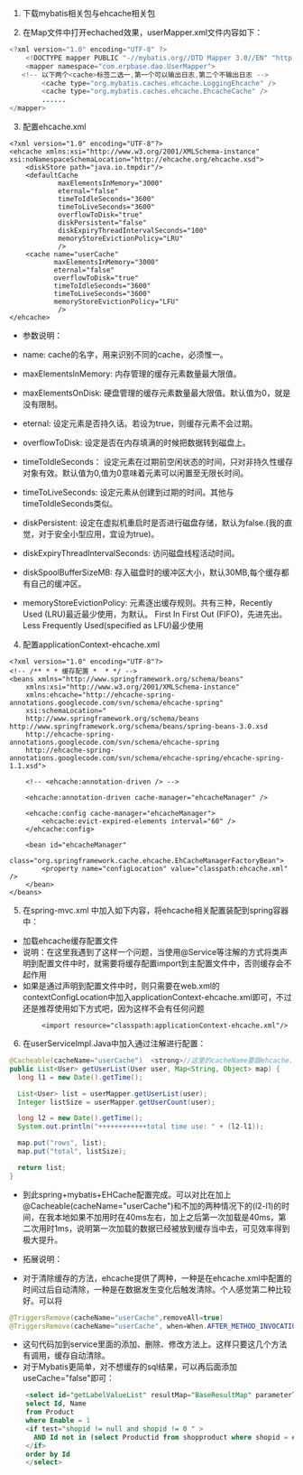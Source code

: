 1. 下载mybatis相关包与ehcache相关包

2. 在Map文件中打开echached效果，userMapper.xml文件内容如下：
```java
<?xml version="1.0" encoding="UTF-8" ?>  
    <!DOCTYPE mapper PUBLIC "-//mybatis.org//DTD Mapper 3.0//EN" "http://mybatis.org/dtd/mybatis-3-mapper.dtd" >  
    <mapper namespace="com.erpbase.dao.UserMapper">  
   <!-- 以下两个<cache>标签二选一,第一个可以输出日志,第二个不输出日志 -->  
        <cache type="org.mybatis.caches.ehcache.LoggingEhcache" />  
        <cache type="org.mybatis.caches.ehcache.EhcacheCache" />  
        ......  
</mapper>
```
3. 配置ehcache.xml

```config
<?xml version="1.0" encoding="UTF-8"?>    
<ehcache xmlns:xsi="http://www.w3.org/2001/XMLSchema-instance" xsi:noNamespaceSchemaLocation="http://ehcache.org/ehcache.xsd">  
    <diskStore path="java.io.tmpdir"/>   
    <defaultCache      
            maxElementsInMemory="3000"      
            eternal="false"      
            timeToIdleSeconds="3600"      
            timeToLiveSeconds="3600"      
            overflowToDisk="true"      
            diskPersistent="false"      
            diskExpiryThreadIntervalSeconds="100"      
            memoryStoreEvictionPolicy="LRU"      
            />      
    <cache name="userCache"      
           maxElementsInMemory="3000"      
           eternal="false"      
           overflowToDisk="true"      
           timeToIdleSeconds="3600"      
           timeToLiveSeconds="3600"      
           memoryStoreEvictionPolicy="LFU"      
            />    
</ehcache>
```


- 参数说明：

- name: cache的名字，用来识别不同的cache，必须惟一。   

- maxElementsInMemory: 内存管理的缓存元素数量最大限值。   

- maxElementsOnDisk: 硬盘管理的缓存元素数量最大限值。默认值为0，就是没有限制。   

- eternal: 设定元素是否持久话。若设为true，则缓存元素不会过期。   

- overflowToDisk: 设定是否在内存填满的时候把数据转到磁盘上。

- timeToIdleSeconds： 设定元素在过期前空闲状态的时间，只对非持久性缓存对象有效。默认值为0,值为0意味着元素可以闲置至无限长时间。   

- timeToLiveSeconds: 设定元素从创建到过期的时间。其他与timeToIdleSeconds类似。   

- diskPersistent: 设定在虚拟机重启时是否进行磁盘存储，默认为false.(我的直觉，对于安全小型应用，宜设为true)。   

- diskExpiryThreadIntervalSeconds: 访问磁盘线程活动时间。   

- diskSpoolBufferSizeMB: 存入磁盘时的缓冲区大小，默认30MB,每个缓存都有自己的缓冲区。   

- memoryStoreEvictionPolicy: 元素逐出缓存规则。共有三种，Recently Used (LRU)最近最少使用，为默认。 First In First Out (FIFO)，先进先出。Less Frequently Used(specified as LFU)最少使用

4. 配置applicationContext-ehcache.xml

```config
<?xml version="1.0" encoding="UTF-8"?>  
<!-- /** * * 缓存配置 *  * */ -->  
<beans xmlns="http://www.springframework.org/schema/beans"  
    xmlns:xsi="http://www.w3.org/2001/XMLSchema-instance"  
    xmlns:ehcache="http://ehcache-spring-annotations.googlecode.com/svn/schema/ehcache-spring"  
    xsi:schemaLocation="      
    http://www.springframework.org/schema/beans http://www.springframework.org/schema/beans/spring-beans-3.0.xsd      
    http://ehcache-spring-annotations.googlecode.com/svn/schema/ehcache-spring    
    http://ehcache-spring-annotations.googlecode.com/svn/schema/ehcache-spring/ehcache-spring-1.1.xsd">  

    <!-- <ehcache:annotation-driven /> -->  

    <ehcache:annotation-driven cache-manager="ehcacheManager" />  

    <ehcache:config cache-manager="ehcacheManager">  
        <ehcache:evict-expired-elements interval="60" />  
    </ehcache:config>  

    <bean id="ehcacheManager"  
        class="org.springframework.cache.ehcache.EhCacheManagerFactoryBean">  
        <property name="configLocation" value="classpath:ehcache.xml" />  
    </bean>  
</beans>
```
 5. 在spring-mvc.xml 中加入如下内容，将ehcache相关配置装配到spring容器中：
  - 加载ehcache缓存配置文件     
  - 说明：在这里我遇到了这样一个问题，当使用@Service等注解的方式将类声明到配置文件中时，就需要将缓存配置import到主配置文件中，否则缓存会不起作用    
  - 如果是通过<bean>声明到配置文件中时，则只需要在web.xml的contextConfigLocation中加入applicationContext-ehcache.xml即可，不过还是推荐使用如下方式吧，因为这样不会有任何问题      
```config
        <import resource="classpath:applicationContext-ehcache.xml"/>  
```

 6. 在userServiceImpl.Java中加入通过注解进行配置：
 ```Java
 @Cacheable(cacheName="userCache")  <strong>//这里的cacheName要跟ehcache.xml中保持一致</strong>  
public List<User> getUserList(User user, Map<String, Object> map) {  
   long l1 = new Date().getTime();  

   List<User> list = userMapper.getUserList(user);  
   Integer listSize = userMapper.getUserCount(user);  

   long l2 = new Date().getTime();  
   System.out.println("++++++++++++total time use: " + (l2-l1));  

   map.put("rows", list);  
   map.put("total", listSize);  

   return list;  
}  
```
- 到此spring+mybatis+EHCache配置完成。可以对比在加上@Cacheable(cacheName="userCache")和不加的两种情况下的(l2-l1)的时间，在我本地如果不加用时在40ms左右，加上之后第一次加载是40ms，第二次用时1ms，说明第一次加载的数据已经被放到缓存当中去，可见效率得到极大提升。

- 拓展说明：

- 对于清除缓存的方法，ehcache提供了两种，一种是在ehcache.xml中配置的时间过后自动清除，一种是在数据发生变化后触发清除。个人感觉第二种比较好。可以将
 ```Java
@TriggersRemove(cacheName="userCache",removeAll=true)
@TriggersRemove(cacheName="userCache", when=When.AFTER_METHOD_INVOCATION, removeAll=true)
 ```
- 这句代码加到service里面的添加、删除、修改方法上。这样只要这几个方法有调用，缓存自动清除。
- 对于Mybatis更简单，对不想缓存的sql结果，可以再后面添加useCache="false"即可：
 ```sql
     <select id="getLabelValueList" resultMap="BaseResultMap" parameterType="com.Product" useCache="false">  
     select Id, Name  
     from Product  
     where Enable = 1  
     <if test="shopid != null and shopid != 0 " >  
       AND Id not in (select Productid from shopproduct where shopid = #{shopid})   
     </if>  
     order by Id  
     </select>  
 ```
